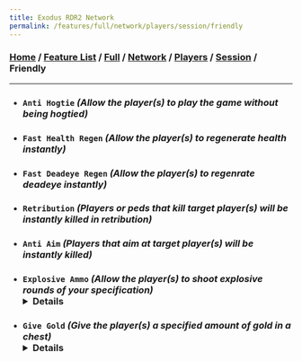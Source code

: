 ```yaml
---
title: Exodus RDR2 Network
permalink: /features/full/network/players/session/friendly
---
```

### [Home](/) / [Feature List](/features) / [Full](/features/full) / [Network](/features/full/network) / [Players](/features/full/network/players) / [Session](/features/full/network/players/session) / Friendly
---
- ### `Anti Hogtie` *(Allow the player(s) to play the game without being hogtied)*
- ### `Fast Health Regen` *(Allow the player(s) to regenerate health instantly)*
- ### `Fast Deadeye Regen` *(Allow the player(s) to regenrate deadeye instantly)*
- ### `Retribution` *(Players or peds that kill target player(s) will be instantly killed in retribution)*
- ### `Anti Aim` *(Players that aim at target player(s) will be instantly killed)*
- ### `Explosive Ammo` *(Allow the player(s) to shoot explosive rounds of your specification)* <details>`Grenade` / `Sticky Bomb` / `Molotov` / `Molotov Volatile` / `Hi Octane` / `Car` / `Plane` / `Petrol Pump` / `Steam` / `Flame` / `Water Hydrant` / `Boat` / `Bullet` / `Smoke Grenade` / `BZ Gas` / `Gas Canister` / `Extinguisher` / `Train` / `Flame Explode` / `Vehicle Bullet` / `Bird Crap` / `Firework` / `Torpedo` / `Torpedo Unwater` / `Lantern` / `Dynamite` / `Dynamite Stack` / `Dynamite Volatile` / `River Blast` / `Placed Dynamite` / `Fire Arrow` / `Dynamite Arrow` / `Phosphorous Bullet` / `Lighting Strike` / `Tracking Arrow` / `Poison Bottle`</details>
- ### `Give Gold` *(Give the player(s) a specified amount of gold in a chest)* <details>`1` / `2` / `3` / `5` / `6` / `7` / `8` / `9` / `10`</details>
